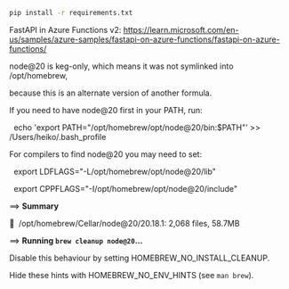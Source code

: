```bash
pip install -r requirements.txt 
```

FastAPI in Azure Functions v2:
https://learn.microsoft.com/en-us/samples/azure-samples/fastapi-on-azure-functions/fastapi-on-azure-functions/



node@20 is keg-only, which means it was not symlinked into /opt/homebrew,

because this is an alternate version of another formula.

  

If you need to have node@20 first in your PATH, run:

  echo 'export PATH="/opt/homebrew/opt/node@20/bin:$PATH"' >> /Users/heiko/.bash_profile

  

For compilers to find node@20 you may need to set:

  export LDFLAGS="-L/opt/homebrew/opt/node@20/lib"

  export CPPFLAGS="-I/opt/homebrew/opt/node@20/include"

==> **Summary**

🍺  /opt/homebrew/Cellar/node@20/20.18.1: 2,068 files, 58.7MB

==> **Running `brew cleanup node@20`...**

Disable this behaviour by setting HOMEBREW_NO_INSTALL_CLEANUP.

Hide these hints with HOMEBREW_NO_ENV_HINTS (see `man brew`).